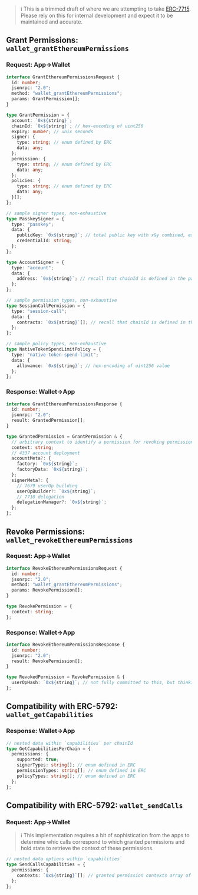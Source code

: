 > :information_source: This is a trimmed draft of where we are attempting to take [ERC-7715](https://eip.tools/eip/7715). Please rely on this for internal development and expect it to be maintained and accurate.

## Grant Permissions: `wallet_grantEthereumPermissions`

### Request: App→Wallet

```typescript
interface GrantEthereumPermissionsRequest {
  id: number;
  jsonrpc: "2.0";
  method: "wallet_grantEthereumPermissions";
  params: GrantPermission[];
}

type GrantPermission = {
  account: `0x${string}`;
  chainId: `0x${string}`; // hex-encoding of uint256
  expiry: number; // unix seconds
  signer: {
    type: string; // enum defined by ERC
    data: any;
  };
  permission: {
    type: string; // enum defined by ERC
    data: any;
  };
  policies: {
    type: string; // enum defined by ERC
    data: any;
  }[];
};

// sample signer types, non-exhaustive
type PasskeySigner = {
  type: "passkey";
  data: {
    publicKey: `0x${string}`; // total public key with x&y combined, expected length 64-bytes
    credentialId: string;
  };
};

type AccountSigner = {
  type: "account";
  data: {
    address: `0x${string}`; // recall that chainId is defined in the parent GrantPermission object
  };
};

// sample permission types, non-exhaustive
type SessionCallPermission = {
  type: "session-call";
  data: {
    contracts: `0x${string}`[]; // recall that chainId is defined in the parent GrantPermission object
  };
};

// sample policy types, non-exhaustive
type NativeTokenSpendLimitPolicy = {
  type: "native-token-spend-limit";
  data: {
    allowance: `0x${string}`; // hex-encoding of uint256 value
  };
};
```

### Response: Wallet→App

```typescript
interface GrantEthereumPermissionsResponse {
  id: number;
  jsonrpc: "2.0";
  result: GrantedPermission[];
}

type GrantedPermission = GrantPermission & {
  // arbitrary context to identify a permission for revoking permissions or submitting userOps, can contain non-identifying data as well
  context: string;
  // 4337 account deployment
  accountMeta?: {
    factory: `0x${string}`;
    factoryData: `0x${string}`;
  };
  signerMeta?: {
    // 7679 userOp building
    userOpBuilder?: `0x${string}`;
    // 7710 delegation
    delegationManager?: `0x${string}`;
  };
};
```

## Revoke Permissions: `wallet_revokeEthereumPermissions`

### Request: App→Wallet

```typescript
interface RevokeEthereumPermissionsRequest {
  id: number;
  jsonrpc: "2.0";
  method: "wallet_grantEthereumPermissions";
  params: RevokePermission[];
}

type RevokePermission = {
  context: string;
};
```

### Response: Wallet→App

```typescript
interface RevokeEthereumPermissionsResponse {
  id: number;
  jsonrpc: "2.0";
  result: RevokePermission[];
}

type RevokedPermission = RevokePermission & {
  userOpHash: `0x${string}`; // not fully committed to this, but thinking we help dapps detect when permission revokation confirms onchain
};
```

## Compatibility with ERC-5792: `wallet_getCapabilities`

### Response: Wallet→App

```typescript
// nested data within `capabilities` per chainId
type GetCapabilitiesPerChain = {
  permissions: {
    supported: true;
    signerTypes: string[]; // enum defined in ERC
    permissionTypes: string[]; // enum defined in ERC
    policyTypes: string[]; // enum defined in ERC
  };
};
```

## Compatibility with ERC-5792: `wallet_sendCalls`

### Request: App→Wallet

> :information_source: This implementation requires a bit of sophistication from the apps to determine whic calls correspond to which granted permissions and hold state to retrieve the context of these permissions.

```typescript
// nested data options within `capabilities`
type SendCallsCapabilities = {
  permissions: {
    contexts: `0x${string}`[]; // granted permission contexts array of equal length with calls array used for per-call validation
  };
};
```
